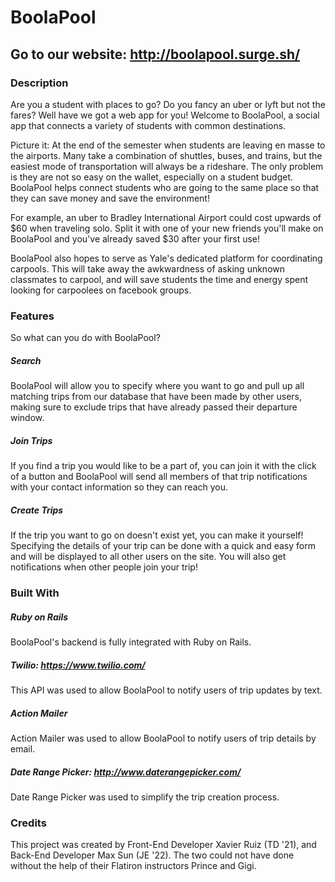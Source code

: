 # BoolaPool

## Go to our website: http://boolapool.surge.sh/

### Description
Are you a student with places to go? Do you fancy an uber or lyft but not the fares? Well have we got a web app for you!
Welcome to BoolaPool, a social app that connects a variety of students with common destinations.

Picture it: At the end of the semester when students are leaving en masse to the airports. Many take a combination of shuttles, buses, and trains, but the easiest mode of transportation will always be a rideshare. The only problem is they are not so easy on the wallet, especially on a student budget. BoolaPool helps connect students who are going to the same place so that they can save money and save the environment! 

For example, an uber to Bradley International Airport could cost upwards of $60 when traveling solo. Split it with one of your new friends you'll make on BoolaPool and you've already saved $30 after your first use!

BoolaPool also hopes to serve as Yale's dedicated platform for coordinating carpools. This will take away the awkwardness of asking unknown classmates to carpool, and will save students the time and energy spent looking for carpoolees on facebook groups.

### Features
So what can you do with BoolaPool?
##### Search
BoolaPool will allow you to specify where you want to go and pull up all matching trips from our database that have been made by other users, making sure to exclude trips that have already passed their departure window.

##### Join Trips
If you find a trip you would like to be a part of, you can join it with the click of a button and BoolaPool will send all members of that trip notifications with your contact information so they can reach you.

##### Create Trips
If the trip you want to go on doesn't exist yet, you can make it yourself! Specifying the details of your trip can be done with a quick and easy form and will be displayed to all other users on the site. You will also get notifications when other people join your trip!

### Built With
##### Ruby on Rails
BoolaPool's backend is fully integrated with Ruby on Rails.

##### Twilio: https://www.twilio.com/
This API was used to allow BoolaPool to notify users of trip updates by text.

##### Action Mailer
Action Mailer was used to allow BoolaPool to notify users of trip details by email.

##### Date Range Picker: http://www.daterangepicker.com/
Date Range Picker was used to simplify the trip creation process.

### Credits
This project was created by Front-End Developer Xavier Ruiz (TD '21), and Back-End Developer Max Sun (JE '22). The two could not have done without the help of their Flatiron instructors Prince and Gigi.
